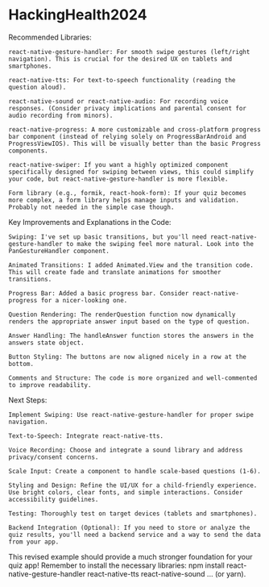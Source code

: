 # HackingHealth2024
 
Recommended Libraries:

    react-native-gesture-handler: For smooth swipe gestures (left/right navigation). This is crucial for the desired UX on tablets and smartphones.

    react-native-tts: For text-to-speech functionality (reading the question aloud).

    react-native-sound or react-native-audio: For recording voice responses. (Consider privacy implications and parental consent for audio recording from minors).

    react-native-progress: A more customizable and cross-platform progress bar component (instead of relying solely on ProgressBarAndroid and ProgressViewIOS). This will be visually better than the basic Progress components.

    react-native-swiper: If you want a highly optimized component specifically designed for swiping between views, this could simplify your code, but react-native-gesture-handler is more flexible.

    Form library (e.g., formik, react-hook-form): If your quiz becomes more complex, a form library helps manage inputs and validation. Probably not needed in the simple case though.

Key Improvements and Explanations in the Code:

    Swiping: I've set up basic transitions, but you'll need react-native-gesture-handler to make the swiping feel more natural. Look into the PanGestureHandler component.

    Animated Transitions: I added Animated.View and the transition code. This will create fade and translate animations for smoother transitions.

    Progress Bar: Added a basic progress bar. Consider react-native-progress for a nicer-looking one.

    Question Rendering: The renderQuestion function now dynamically renders the appropriate answer input based on the type of question.

    Answer Handling: The handleAnswer function stores the answers in the answers state object.

    Button Styling: The buttons are now aligned nicely in a row at the bottom.

    Comments and Structure: The code is more organized and well-commented to improve readability.

Next Steps:

    Implement Swiping: Use react-native-gesture-handler for proper swipe navigation.

    Text-to-Speech: Integrate react-native-tts.

    Voice Recording: Choose and integrate a sound library and address privacy/consent concerns.

    Scale Input: Create a component to handle scale-based questions (1-6).

    Styling and Design: Refine the UI/UX for a child-friendly experience. Use bright colors, clear fonts, and simple interactions. Consider accessibility guidelines.

    Testing: Thoroughly test on target devices (tablets and smartphones).

    Backend Integration (Optional): If you need to store or analyze the quiz results, you'll need a backend service and a way to send the data from your app.

This revised example should provide a much stronger foundation for your quiz app! Remember to install the necessary libraries: npm install react-native-gesture-handler react-native-tts react-native-sound ... (or yarn).